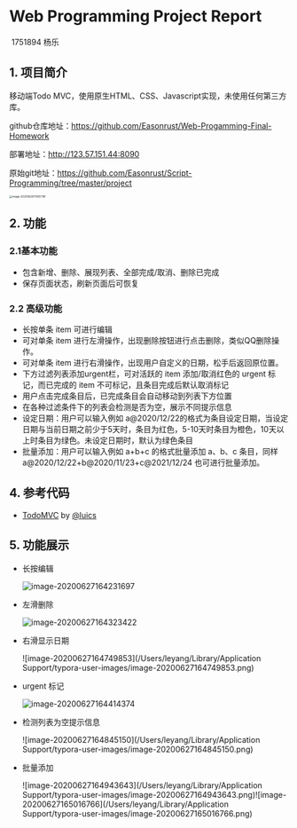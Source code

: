 

# 						Web Programming Project Report

​																																				1751894     杨乐

## 1. 项目简介

移动端Todo MVC，使用原生HTML、CSS、Javascript实现，未使用任何第三方库。

github仓库地址：https://github.com/Easonrust/Web-Progamming-Final-Homework

部署地址：http://123.57.151.44:8090

原始git地址：https://github.com/Easonrust/Script-Programming/tree/master/project

<img src="https://tva1.sinaimg.cn/large/007S8ZIlly1gg5t49z75fj30ke104wgi.jpg" alt="image-20200626170657181" style="zoom: 33%;" />

## 2. 功能

### 2.1基本功能

- 包含新增、删除、展现列表、全部完成/取消、删除已完成
- 保存页面状态，刷新页面后可恢复

### 2.2 高级功能

- 长按单条 item 可进行编辑
- 可对单条 item 进行左滑操作，出现删除按钮进行点击删除，类似QQ删除操作。
- 可对单条 item 进行右滑操作，出现用户自定义的日期，松手后返回原位置。
- 下方过滤列表添加urgent栏，可对活跃的 item 添加/取消红色的 urgent 标记，而已完成的 item 不可标记，且条目完成后默认取消标记
- 用户点击完成条目后，已完成条目会自动移动到列表下方位置
- 在各种过滤条件下的列表会检测是否为空，展示不同提示信息
- 设定日期：用户可以输入例如 a@2020/12/22的格式为条目设定日期，当设定日期与当前日期之前少于5天时，条目为红色，5-10天时条目为橙色，10天以上时条目为绿色。未设定日期时，默认为绿色条目
- 批量添加：用户可以输入例如 a+b+c 的格式批量添加 a、b、c 条目，同样 a@2020/12/22+b@2020/11/23+c@2021/12/24 也可进行批量添加。

## 4. 参考代码

- [TodoMVC](https://github.com/luics/web-dev/tree/master/examples/TodoMVC) by [@luics](https://github.com/luics)

## 5. 功能展示

- 长按编辑

  <img src="/Users/leyang/Library/Application Support/typora-user-images/image-20200627164231697.png" alt="image-20200627164231697"  />

- 左滑删除

  <img src="/Users/leyang/Library/Application Support/typora-user-images/image-20200627164323422.png" alt="image-20200627164323422"  />

- 右滑显示日期

  ![image-20200627164749853](/Users/leyang/Library/Application Support/typora-user-images/image-20200627164749853.png)

- urgent 标记

   <img src="/Users/leyang/Library/Application Support/typora-user-images/image-20200627164414374.png" alt="image-20200627164414374"  />

- 检测列表为空提示信息

  ![image-20200627164845150](/Users/leyang/Library/Application Support/typora-user-images/image-20200627164845150.png)

- 批量添加

  ![image-20200627164943643](/Users/leyang/Library/Application Support/typora-user-images/image-20200627164943643.png)![image-20200627165016766](/Users/leyang/Library/Application Support/typora-user-images/image-20200627165016766.png)
